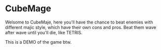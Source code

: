 # CubeMage

Welsome to CubeMaje, here you'll have the chance to beat enemies with different majic style, which have their own cons and pros.
Beat them wave after wave until you'll die, like TETRIS.

This is a DEMO of the game btw. 
